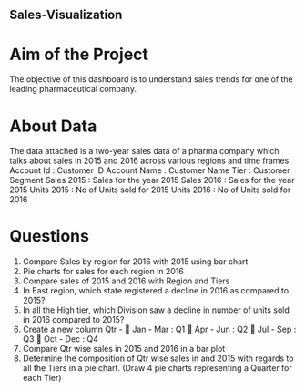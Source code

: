 ## Sales-Visualization
# Aim of the Project

The objective of this dashboard is to understand sales trends for one of the leading pharmaceutical company.

# About Data

The data attached is a two-year sales data of a pharma company which talks about
sales in 2015 and 2016 across various regions and time frames.
Account Id : Customer ID
Account Name : Customer Name
Tier : Customer Segment 
Sales 2015 : Sales for the year 2015
Sales 2016 : Sales for the year 2015
Units 2015 : No of Units sold for 2015
Units 2016 : No of Units sold for 2016

# Questions

1. Compare Sales by region for 2016 with 2015 using bar chart
2. Pie charts for sales for each region in 2016
3. Compare sales of 2015 and 2016 with Region and Tiers
4. In East region, which state registered a decline in 2016 as compared to 2015?
5. In all the High tier, which Division saw a decline in number of units sold in 2016 compared
to 2015?
6. Create a new column Qtr -
 Jan - Mar : Q1
 Apr - Jun : Q2
 Jul - Sep : Q3
 Oct - Dec : Q4
7. Compare Qtr wise sales in 2015 and 2016 in a bar plot
8. Determine the composition of Qtr wise sales in and 2015 with regards to all the Tiers in a
pie chart.
 (Draw 4 pie charts representing a Quarter for each Tier) 
